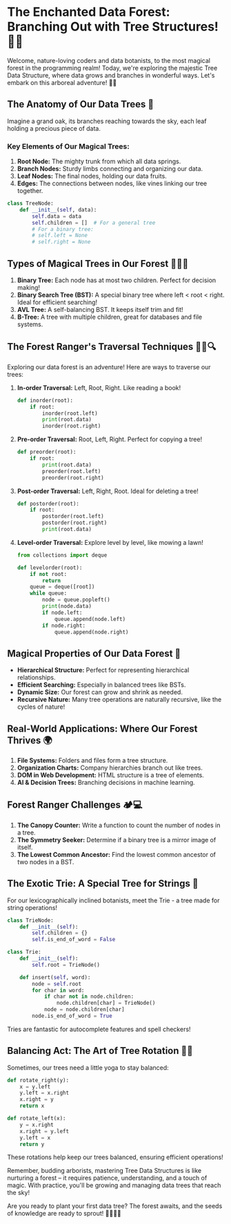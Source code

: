 # The Enchanted Data Forest: Branching Out with Tree Structures! 🌳🍃

Welcome, nature-loving coders and data botanists, to the most magical forest in the programming realm! Today, we're exploring the majestic Tree Data Structure, where data grows and branches in wonderful ways. Let's embark on this arboreal adventure! 🌿🧭

## The Anatomy of Our Data Trees 🌲

Imagine a grand oak, its branches reaching towards the sky, each leaf holding a precious piece of data.

### Key Elements of Our Magical Trees:

1. **Root Node:** The mighty trunk from which all data springs.
2. **Branch Nodes:** Sturdy limbs connecting and organizing our data.
3. **Leaf Nodes:** The final nodes, holding our data fruits.
4. **Edges:** The connections between nodes, like vines linking our tree together.

```python
class TreeNode:
    def __init__(self, data):
        self.data = data
        self.children = []  # For a general tree
        # For a binary tree:
        # self.left = None
        # self.right = None
```

## Types of Magical Trees in Our Forest 🌳🌴🌵

1. **Binary Tree:** Each node has at most two children. Perfect for decision making!
2. **Binary Search Tree (BST):** A special binary tree where left < root < right. Ideal for efficient searching!
3. **AVL Tree:** A self-balancing BST. It keeps itself trim and fit!
4. **B-Tree:** A tree with multiple children, great for databases and file systems.

## The Forest Ranger's Traversal Techniques 🚶‍♂️🔍

Exploring our data forest is an adventure! Here are ways to traverse our trees:

1. **In-order Traversal:** Left, Root, Right. Like reading a book!
   ```python
   def inorder(root):
       if root:
           inorder(root.left)
           print(root.data)
           inorder(root.right)
   ```

2. **Pre-order Traversal:** Root, Left, Right. Perfect for copying a tree!
   ```python
   def preorder(root):
       if root:
           print(root.data)
           preorder(root.left)
           preorder(root.right)
   ```

3. **Post-order Traversal:** Left, Right, Root. Ideal for deleting a tree!
   ```python
   def postorder(root):
       if root:
           postorder(root.left)
           postorder(root.right)
           print(root.data)
   ```

4. **Level-order Traversal:** Explore level by level, like mowing a lawn!
   ```python
   from collections import deque

   def levelorder(root):
       if not root:
           return
       queue = deque([root])
       while queue:
           node = queue.popleft()
           print(node.data)
           if node.left:
               queue.append(node.left)
           if node.right:
               queue.append(node.right)
   ```

## Magical Properties of Our Data Forest 🌟

- **Hierarchical Structure:** Perfect for representing hierarchical relationships.
- **Efficient Searching:** Especially in balanced trees like BSTs.
- **Dynamic Size:** Our forest can grow and shrink as needed.
- **Recursive Nature:** Many tree operations are naturally recursive, like the cycles of nature!

## Real-World Applications: Where Our Forest Thrives 🌍

1. **File Systems:** Folders and files form a tree structure.
2. **Organization Charts:** Company hierarchies branch out like trees.
3. **DOM in Web Development:** HTML structure is a tree of elements.
4. **AI & Decision Trees:** Branching decisions in machine learning.

## Forest Ranger Challenges 🏕️💻

1. **The Canopy Counter:** Write a function to count the number of nodes in a tree.
2. **The Symmetry Seeker:** Determine if a binary tree is a mirror image of itself.
3. **The Lowest Common Ancestor:** Find the lowest common ancestor of two nodes in a BST.

## The Exotic Trie: A Special Tree for Strings 🎋

For our lexicographically inclined botanists, meet the Trie - a tree made for string operations!

```python
class TrieNode:
    def __init__(self):
        self.children = {}
        self.is_end_of_word = False

class Trie:
    def __init__(self):
        self.root = TrieNode()

    def insert(self, word):
        node = self.root
        for char in word:
            if char not in node.children:
                node.children[char] = TrieNode()
            node = node.children[char]
        node.is_end_of_word = True
```

Tries are fantastic for autocomplete features and spell checkers!

## Balancing Act: The Art of Tree Rotation 🤸‍♂️

Sometimes, our trees need a little yoga to stay balanced:

```python
def rotate_right(y):
    x = y.left
    y.left = x.right
    x.right = y
    return x

def rotate_left(x):
    y = x.right
    x.right = y.left
    y.left = x
    return y
```

These rotations help keep our trees balanced, ensuring efficient operations!

Remember, budding arborists, mastering Tree Data Structures is like nurturing a forest – it requires patience, understanding, and a touch of magic. With practice, you'll be growing and managing data trees that reach the sky!

Are you ready to plant your first data tree? The forest awaits, and the seeds of knowledge are ready to sprout! 🌱🧙‍♂️🌳